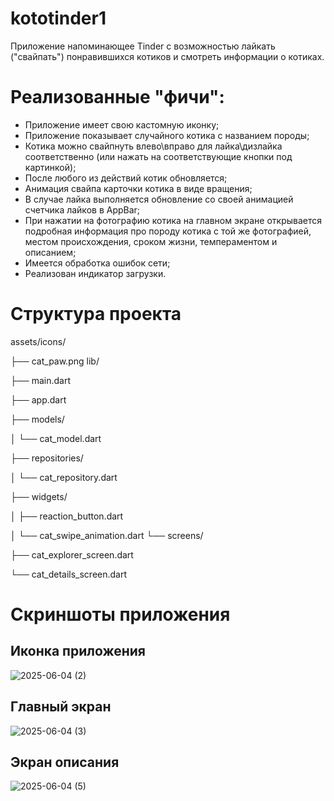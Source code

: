 # kototinder1

Приложение напоминающее Tinder с возможностью лайкать ("свайпать") понравившихся котиков и смотреть информации о котиках.

# Реализованные "фичи":

- Приложение имеет свою кастомную иконку;
- Приложение показывает случайного котика с названием породы;
- Котика можно свайпнуть влево\вправо для лайка\дизлайка соответственно (или нажать на соответствующие кнопки под картинкой);
- После любого из действий котик обновляется;
- Анимация свайпа карточки котика в виде вращения;
- В случае лайка выполняется обновление со своей анимацией счетчика лайков в AppBar;
- При нажатии на фотографию котика на главном экране открывается подробная информация про породу котика с той же фотографией, местом происхождения, сроком жизни, темпераментом и описанием;
- Имеется обработка ошибок сети;
- Реализован индикатор загрузки.

# Структура проекта

assets/icons/

├── cat_paw.png
lib/

├── main.dart

├── app.dart

├── models/

│   └── cat_model.dart

├── repositories/

│   └── cat_repository.dart

├── widgets/

│   ├── reaction_button.dart

│   └── cat_swipe_animation.dart
└── screens/

   ├── cat_explorer_screen.dart
    
   └── cat_details_screen.dart

# Скриншоты приложения

## Иконка приложения
 
![2025-06-04 (2)](https://github.com/user-attachments/assets/8e349be1-1dbe-4c8e-a011-b5f89feeac5a)

## Главный экран
 
![2025-06-04 (3)](https://github.com/user-attachments/assets/206ad8ee-3903-4951-968d-156ede6e672f)

## Экран описания
 
![2025-06-04 (5)](https://github.com/user-attachments/assets/a2952d21-5e9f-499b-bffe-0c19e50cc46e)
